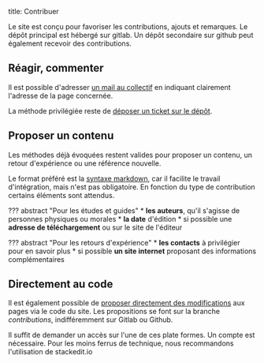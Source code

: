 title: Contribuer

Le site est conçu pour favoriser les contributions, ajouts et remarques. Le dépôt principal est hébergé sur gitlab. Un dépôt secondaire sur github peut également recevoir des contributions.

## Réagir, commenter
Il est possible d'adresser [un mail au collectif][mail] en indiquant clairement l'adresse de la page concernée.

La méthode privilégiée reste de [déposer un ticket sur le dépôt][issues].

## Proposer un contenu
Les méthodes déjà évoquées restent valides pour proposer un contenu, un retour d'expérience ou une référence nouvelle.

Le format préféré est la [syntaxe markdown][markdown], car il facilite le travail d'intégration, mais n'est pas obligatoire. En fonction du type de contribution certains éléments sont attendus.

??? abstract "Pour les études et guides"
    * **les auteurs**, qu'il s'agisse de personnes physiques ou morales
    * **la date** d'édition
    * si possible une **adresse de téléchargement** ou sur le site de l'éditeur

??? abstract "Pour les retours d'expérience"
    * **les contacts** à privilégier pour en savoir plus
    * si possible **un site internet** proposant des informations complémentaires


## Directement au code
Il est également possible de [proposer directement des modifications](./contribuer_au_depot.md) aux pages via le code du site. Les propositions se font sur la branche _contributions_, indifféremment sur Gitlab ou Github.

Il suffit de demander un accès sur l'une de ces plate formes. Un compte est nécessaire. Pour les moins ferrus de technique, nous recommandons l'utilisation de stackedit.io

[mail]: mailto:badd.seclad.dreal-normandie@developpement-durable.gouv.fr?subject=Wikifoncier
[issues]: https://gitlab.com/know-rmandie/Collectif-Foncier/issues
[markdown]: ./aide/syntaxe_markdown.md
























<!--stackedit_data:
eyJoaXN0b3J5IjpbOTU0NTgyMjE0LDEzMDk0MDE4ODldfQ==
-->
